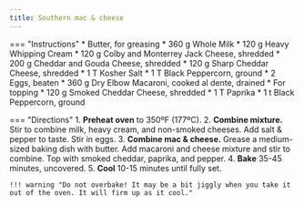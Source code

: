 ```yaml
---
title: Southern mac & cheese
---
```

=== "Instructions"
    * Butter, for greasing
    * 360 g Whole Milk
    * 120 g Heavy Whipping Cream
    * 120 g Colby and Monterrey Jack Cheese, shredded
    * 200 g Cheddar and Gouda Cheese, shredded
    * 120 g Sharp Cheddar Cheese, shredded
    * 1 T Kosher Salt
    * 1 T Black Peppercorn, ground
    * 2 Eggs, beaten
    * 360 g Dry Elbow Macaroni, cooked al dente, drained
    * For topping
        * 120 g Smoked Cheddar Cheese, shredded
        * 1 T Paprika
        * 1 t Black Peppercorn, ground

=== "Directions"
    1. **Preheat oven** to 350ºF (177ºC).
    2. **Combine mixture.** Stir to combine milk, heavy cream, and non-smoked cheeses. Add salt & pepper to taste. Stir in eggs.
    3. **Combine mac & cheese.** Grease a medium-sized baking dish with butter. Add macaroni and cheese mixture and stir to combine. Top with smoked cheddar, paprika, and pepper.
    4. **Bake** 35-45 minutes, uncovered.
    5. **Cool** 10-15 minutes until fully set.

    !!! warning "Do not overbake! It may be a bit jiggly when you take it out of the oven. It will firm up as it cool."

[^divas]:
    Monique. ["Southern Baked Macaroni and Cheese Recipe."](https://divascancook.com/southern-baked-macaroni-and-cheese-recipe/) _Divas Can Cook._ 6 December 2009.
[^reddit]:
    ["I'm super white. I'm going to a majority black bbq. I've been assigned to bring the mac n cheese. How do I not embarrass myself here? recipes?"](https://old.reddit.com/r/NoStupidQuestions/comments/w1d86e) _Reddit: /r/NoStupidQuestions._ 17 July 2022.
